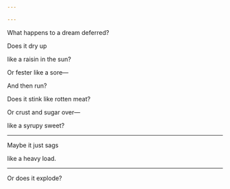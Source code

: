 ```yaml
---

---
```


What happens to a dream deferred?

Does it dry up

like a raisin in the sun?

Or fester like a sore—

And then run?

Does it stink like rotten meat?

Or crust and sugar over—

like a syrupy sweet?

---

Maybe it just sags

like a heavy load.

---

Or does it explode?
